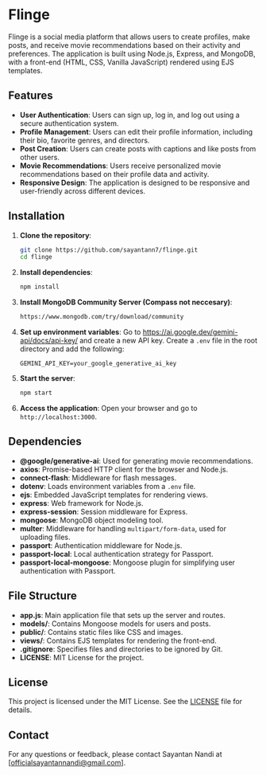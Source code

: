 # Flinge

Flinge is a social media platform that allows users to create profiles, make posts, and receive movie recommendations based on their activity and preferences. The application is built using Node.js, Express, and MongoDB, with a front-end (HTML, CSS, Vanilla JavaScript) rendered using EJS templates.

## Features

- **User Authentication**: Users can sign up, log in, and log out using a secure authentication system.
- **Profile Management**: Users can edit their profile information, including their bio, favorite genres, and directors.
- **Post Creation**: Users can create posts with captions and like posts from other users.
- **Movie Recommendations**: Users receive personalized movie recommendations based on their profile data and activity.
- **Responsive Design**: The application is designed to be responsive and user-friendly across different devices.

## Installation

1. **Clone the repository**:
   ```bash
   git clone https://github.com/sayantann7/flinge.git
   cd flinge
   ```

2. **Install dependencies**:
   ```bash
   npm install
   ```

3. **Install MongoDB Community Server (Compass not neccesary)**:
   ```bash
   https://www.mongodb.com/try/download/community
   ```

4. **Set up environment variables**:
   Go to https://ai.google.dev/gemini-api/docs/api-key/ and create a new API key.
   Create a `.env` file in the root directory and add the following:
   ```
   GEMINI_API_KEY=your_google_generative_ai_key
   ```

5. **Start the server**:
   ```bash
   npm start
   ```

6. **Access the application**:
   Open your browser and go to `http://localhost:3000`.

## Dependencies

- **@google/generative-ai**: Used for generating movie recommendations.
- **axios**: Promise-based HTTP client for the browser and Node.js.
- **connect-flash**: Middleware for flash messages.
- **dotenv**: Loads environment variables from a `.env` file.
- **ejs**: Embedded JavaScript templates for rendering views.
- **express**: Web framework for Node.js.
- **express-session**: Session middleware for Express.
- **mongoose**: MongoDB object modeling tool.
- **multer**: Middleware for handling `multipart/form-data`, used for uploading files.
- **passport**: Authentication middleware for Node.js.
- **passport-local**: Local authentication strategy for Passport.
- **passport-local-mongoose**: Mongoose plugin for simplifying user authentication with Passport.

## File Structure

- **app.js**: Main application file that sets up the server and routes.
- **models/**: Contains Mongoose models for users and posts.
- **public/**: Contains static files like CSS and images.
- **views/**: Contains EJS templates for rendering the front-end.
- **.gitignore**: Specifies files and directories to be ignored by Git.
- **LICENSE**: MIT License for the project.

## License

This project is licensed under the MIT License. See the [LICENSE](LICENSE) file for details.

## Contact

For any questions or feedback, please contact Sayantan Nandi at [officialsayantannandi@gmail.com].